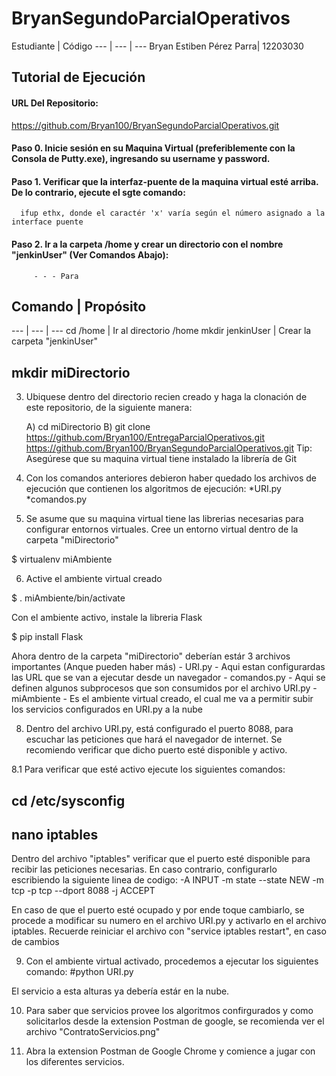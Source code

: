 # BryanSegundoParcialOperativos

Estudiante | Código
--- | --- | ---
Bryan Estiben Pérez Parra| 12203030

## Tutorial de Ejecución

#### URL Del Repositorio:
https://github.com/Bryan100/BryanSegundoParcialOperativos.git

#### Paso 0. Inicie sesión en su Maquina Virtual (preferiblemente con la Consola de Putty.exe), ingresando su username y password.

#### Paso 1. Verificar que la interfaz-puente de la maquina virtual esté arriba. De lo contrario, ejecute el sgte comando:
      ifup ethx, donde el caractér 'x' varía según el número asignado a la interface puente 
      
#### Paso 2. Ir a la carpeta /home y crear un directorio con el nombre "jenkinUser" (Ver Comandos Abajo):
         - - - Para
        
## Comando | Propósito
--- | --- | ---
cd /home | Ir al directorio /home
mkdir jenkinUser | Crear la carpeta "jenkinUser"

## mkdir miDirectorio

3. Ubiquese dentro del directorio recien creado y haga la clonación de este repositorio, de la
    siguiente manera:
    
    A) cd miDirectorio
    B) git clone https://github.com/Bryan100/EntregaParcialOperativos.git
    https://github.com/Bryan100/BryanSegundoParcialOperativos.git
Tip: Asegúrese que su maquina virtual tiene instalado la librería de Git

4. Con los comandos anteriores debieron haber quedado los archivos de ejecución que contienen
    los algoritmos de ejecución:
        *URI.py
        *comandos.py
        
5. Se asume que su maquina virtual tiene las librerias necesarias para configurar entornos virtuales. Cree un entorno virtual
    dentro de la carpeta "miDirectorio"
    
$ virtualenv miAmbiente

6. Active el ambiente virtual creado

$ . miAmbiente/bin/activate

Con el ambiente activo, instale la libreria Flask

$ pip install Flask

Ahora dentro de la carpeta "miDirectorio" deberían estár 3 archivos importantes (Anque pueden haber más)
    - URI.py - Aqui estan configurardas las URL que se van a ejecutar desde un navegador
    - comandos.py - Aqui se definen algunos subprocesos que son consumidos por el archivo URI.py
    - miAmbiente - Es el ambiente virtual creado, el cual me va a permitir subir los servicios configurados en URI.py a la nube

8. Dentro del archivo URI.py, está configurado el puerto 8088, para escuchar las peticiones que hará el navegador de internet. Se
    recomiendo verificar que dicho puerto esté disponible y activo.
    
8.1 Para verificar que esté activo ejecute los siguientes comandos:
## cd /etc/sysconfig
## nano iptables
Dentro del archivo "iptables" verificar que el puerto esté disponible para recibir las peticiones necesarias. En caso
contrario, configurarlo escribiendo la siguiente linea de codigo: 
-A INPUT -m state --state NEW -m tcp -p tcp --dport 8088 -j ACCEPT

En caso de que el puerto esté ocupado y por ende toque cambiarlo, se procede a modificar su numero en el archivo
    URI.py y activarlo en el archivo iptables. Recuerde reiniciar el archivo con "service iptables restart", en caso de cambios

9. Con el ambiente virtual activado, procedemos a ejecutar los siguientes comando:
#python URI.py

El servicio a esta alturas ya debería estár en la nube.

10. Para saber que servicios provee los algoritmos confirgurados y como solicitarlos desde la extension Postman de google, se recomienda
    ver el archivo "ContratoServicios.png"
    
11. Abra la extension Postman de Google Chrome y comience a jugar con los diferentes servicios.
